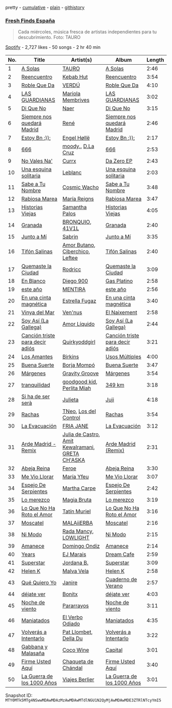 pretty - [cumulative](/playlists/cumulative/37i9dQZF1DWVhn3qoy98w6.md) - [plain](/playlists/plain/37i9dQZF1DWVhn3qoy98w6) - [githistory](https://github.githistory.xyz/mackorone/spotify-playlist-archive/blob/main/playlists/plain/37i9dQZF1DWVhn3qoy98w6)

### [Fresh Finds España](https://open.spotify.com/playlist/37i9dQZF1DWVhn3qoy98w6)

> Cada miércoles, música fresca de artistas independientes para tu descubrimiento\. Foto: TAURO

[Spotify](https://open.spotify.com/user/spotify) - 2,727 likes - 50 songs - 2 hr 40 min

| No. | Title | Artist(s) | Album | Length |
|---|---|---|---|---|
| 1 | [A Solas](https://open.spotify.com/track/2l23pN7hs8wEQ7ybMDxha3) | [TAURO](https://open.spotify.com/artist/2B76nxBwYVPBmWnqUqbsIN) | [A Solas](https://open.spotify.com/album/0e6MObnrLGNstVWAnfgMI4) | 2:46 |
| 2 | [Reencuentro](https://open.spotify.com/track/6s4rvuow969O2dtAfhxNiM) | [Kebab Hut](https://open.spotify.com/artist/5HXJrx6a4276CnLakQBHlq) | [Reencuentro](https://open.spotify.com/album/5nhp4sudsRuPMjRiZPdSsv) | 3:54 |
| 3 | [Roble Que Da](https://open.spotify.com/track/6PlBrFUzj81mNeJ0NLCUlL) | [VERDÚ](https://open.spotify.com/artist/5Jfu5axZeqEIxpPwLogFjy) | [Roble Que Da](https://open.spotify.com/album/1z8vxOUKyWv2wWkAqZmWmr) | 4:10 |
| 4 | [LAS GUARDIANAS](https://open.spotify.com/track/0abd96mB9J8H5COv3HPGMc) | [Mariola Membrives](https://open.spotify.com/artist/4DPFaGsqArdTjYfJtKySnK) | [LAS GUARDIANAS](https://open.spotify.com/album/5zp1HxeilgCBVnetqXincy) | 3:02 |
| 5 | [Di Que No](https://open.spotify.com/track/4aUiw5iu3lqaUEEoyJP0oi) | [Naer](https://open.spotify.com/artist/3dXTgjqRlZ3oQWfGUC9EAH) | [Di Que No](https://open.spotify.com/album/5yWlOjSN61lOxiqSBMv2YZ) | 3:15 |
| 6 | [Siempre nos quedará Madrid](https://open.spotify.com/track/1rpXRykgMMTk58PeTxShI7) | [René](https://open.spotify.com/artist/6WumPWUOFeuzjLTUsNJ2le) | [Siempre nos quedará Madrid](https://open.spotify.com/album/77YWwsFADpfOpR8hMkOsFO) | 2:46 |
| 7 | [Estoy Bn :\)\):](https://open.spotify.com/track/3oOomSfmMdSW5CBiavxWSS) | [Engel Høllë](https://open.spotify.com/artist/1I1IhLa25SBIiOuT6yhxy6) | [Estoy Bn :\)\):](https://open.spotify.com/album/700NoKh5J98VRVZhdFIV2O) | 2:17 |
| 8 | [666](https://open.spotify.com/track/4sHe4XO629OgCyPwiBB9rm) | [moody.](https://open.spotify.com/artist/4c5f1eNi4XSoffvjpEqY4t), [D.La Cruz](https://open.spotify.com/artist/7GY5fp8BkjkkIRZvHIqox5) | [666](https://open.spotify.com/album/6RMhkaREwrWHNHxS63wTS3) | 2:53 |
| 9 | [No Vales Na'](https://open.spotify.com/track/4TodESrLti0e81Q85NCuYC) | [Currx](https://open.spotify.com/artist/2cmpKwfK4T9qHoE5ARcCxJ) | [Da Zero EP](https://open.spotify.com/album/2nx9MeU4hUQDKHoZshKemv) | 2:43 |
| 10 | [Una esquina solitaria](https://open.spotify.com/track/00Bguc7a9D0uAVsuOE9f4l) | [Leblanc](https://open.spotify.com/artist/25H3Jsd9aQK2MGTtIeNzhQ) | [Una esquina solitaria](https://open.spotify.com/album/0GF9wWUKcVcPr3KwhTHpUF) | 2:03 |
| 11 | [Sabe a Tu Nombre](https://open.spotify.com/track/4kPG4XKpeWVhBd4bfDYuyF) | [Cosmic Wacho](https://open.spotify.com/artist/6qVCBovVysB8MOf7a1mUKa) | [Sabe a Tu Nombre](https://open.spotify.com/album/5gkAUF7ohgE237sxZuIFaB) | 3:48 |
| 12 | [Rabiosa Marea](https://open.spotify.com/track/3hosNVDpkEnqMVRib7VHCm) | [María Reigns](https://open.spotify.com/artist/6SJoNhhxvRfHkEszJ1o8Do) | [Rabiosa Marea](https://open.spotify.com/album/5R4jLIQlC22ZAzAhWrZ6r5) | 3:47 |
| 13 | [Historias Viejas](https://open.spotify.com/track/3iFsUdjnMXayWtDJYYtFbP) | [Samantha Palos](https://open.spotify.com/artist/0CIuTZsGUbVO1OjqZ4c6mL) | [Historias Viejas](https://open.spotify.com/album/1RIde8YiUMrPLUH0xKhLUE) | 4:05 |
| 14 | [Granada](https://open.spotify.com/track/2ZwnzuQhT01eIo9Oq5LjPE) | [BRONQUIO](https://open.spotify.com/artist/5ChiL2aAGunqF9P4m3giP1), [41V1L](https://open.spotify.com/artist/02WU1IpQpPQqdX9aGg9kSj) | [Granada](https://open.spotify.com/album/3sA0EGBKKKWTZBRMeay5gY) | 2:40 |
| 15 | [Junto a Mí](https://open.spotify.com/track/3u0Q7ngk2D6HslWVD5SwNQ) | [Sabrin](https://open.spotify.com/artist/62oKZLHK7JZ9qPjgkkgzVM) | [Junto a Mí](https://open.spotify.com/album/6zfGBrCnIvGdXq9Lwx7XgW) | 3:35 |
| 16 | [Tifón Salinas](https://open.spotify.com/track/1tcGOujj8jB39gjXEWdZOD) | [Amor Butano](https://open.spotify.com/artist/1obBP2Y8LklbJCXIbVD74p), [Ciberchico](https://open.spotify.com/artist/2Y6MpHfkkDuoc4x47xcdho), [Leftee](https://open.spotify.com/artist/0eXkAv0LeZb2uhZnqPSU3E) | [Tifón Salinas](https://open.spotify.com/album/08DB9VLmgW8hAZ2S8PdmfB) | 2:40 |
| 17 | [Quemaste la Ciudad](https://open.spotify.com/track/1oPDcjEioGA0wYupudXo4z) | [Rodricc](https://open.spotify.com/artist/2Xk1gzXNwqLrrT8gne7oyw) | [Quemaste la Ciudad](https://open.spotify.com/album/14f197AWNjfjOv0nXyMYb4) | 3:09 |
| 18 | [En Blanco](https://open.spotify.com/track/08UTYuUh7GwFX3HDF8dkEa) | [Diego 900](https://open.spotify.com/artist/6PMkeaQ3DLnaBuhjfmSefK) | [Gas Platino](https://open.spotify.com/album/3NyNkchZx6dPgI64w0cpbd) | 2:58 |
| 19 | [este año](https://open.spotify.com/track/21Nj87pik3evrPh2wkYNH1) | [MENTIRA](https://open.spotify.com/artist/025KCrdT7Sl83OzsBfEhtu) | [este año](https://open.spotify.com/album/3S55ddEbvqeSZWMy9CAS6k) | 2:56 |
| 20 | [En una cinta magnética](https://open.spotify.com/track/0VtBwI7vBEzCobJXlZyMhJ) | [Estrella Fugaz](https://open.spotify.com/artist/69DE5YhguSk2MxUZVFexBA) | [En una cinta magnética](https://open.spotify.com/album/5Q90EguvvdtdCzWrEazsPU) | 3:40 |
| 21 | [Vinya del Mar](https://open.spotify.com/track/7z5xX6gUt46kRGT9USjuM8) | [Ven'nus](https://open.spotify.com/artist/37sDYqqodoEv0XbJxCSLSK) | [El Naixement](https://open.spotify.com/album/0hr0R7J7SM4aXQ4KezvKao) | 2:58 |
| 22 | [Soy Así \(La Gallega\)](https://open.spotify.com/track/3tY4lsJmXe8AGq1M1qSxDI) | [Amor Líquido](https://open.spotify.com/artist/0A6HXmQiEaRB5bY5S4Fbtc) | [Soy Así \(La Gallega\)](https://open.spotify.com/album/7FIuEWhHRI9xr3s1wHPJoB) | 2:44 |
| 23 | [Canción triste para decir adiós](https://open.spotify.com/track/5useSbPRtX0VpzaCtC6mai) | [Quirkyoddgirl](https://open.spotify.com/artist/4ATChaTwzMcY1FGJV2P7mo) | [Canción triste para decir adiós](https://open.spotify.com/album/4UhTzN8KfbKkexpFxOQzJW) | 3:21 |
| 24 | [Los Amantes](https://open.spotify.com/track/1wNEYlhHPaCRhmtOFPNZIf) | [Birkins](https://open.spotify.com/artist/5PzySAksqUChU8vySPqDFa) | [Usos Múltiples](https://open.spotify.com/album/5jvMxJnT382490m2z41BRn) | 4:00 |
| 25 | [Buena Suerte](https://open.spotify.com/track/71iaqPqdztdnNjOtbp7cd6) | [Borja Mompó](https://open.spotify.com/artist/2PWJ25ZIEw45wC8VHW6g4l) | [Buena Suerte](https://open.spotify.com/album/03AcOq36bBDcytuBfI3QWp) | 3:47 |
| 26 | [Márgenes](https://open.spotify.com/track/3qt7tKjFGh9d78NS94dOKQ) | [Gravity Groove](https://open.spotify.com/artist/1UyvsNtChq04l7umE14MMF) | [Márgenes](https://open.spotify.com/album/0B8MNqr01fuNdudSyWNwfB) | 3:54 |
| 27 | [tranquilidad](https://open.spotify.com/track/5VqI1indwMlUnUqx9wn14l) | [goodgood kid](https://open.spotify.com/artist/2oW0GqzJmU5m7R98w8W3R1), [Perlita Míah](https://open.spotify.com/artist/5P56e8d2E3CgIZcAA0PUGb) | [349 km](https://open.spotify.com/album/1aJZ59Xw0KLAh5TXheZ45b) | 3:18 |
| 28 | [Si ha de ser serà](https://open.spotify.com/track/3mva6TUspahTBiLSwBfToK) | [Julieta](https://open.spotify.com/artist/7DzqOghrDEW0vlJxZXaeLj) | [Juji](https://open.spotify.com/album/06BdBm7NmWAvlpBWqwtH1I) | 4:18 |
| 29 | [Rachas](https://open.spotify.com/track/0PeGZlw32G3jdrPKvqGah0) | [TNeo](https://open.spotify.com/artist/2FHPPz19UU1IsVFcZEJ341), [Los del Control](https://open.spotify.com/artist/6WQwDfFePVzy25XsG1t9xO) | [Rachas](https://open.spotify.com/album/5FrI9EQbYtvs1unZbVtlAV) | 3:54 |
| 30 | [La Evacuación](https://open.spotify.com/track/6ZxX4uQOA8YceC4SbC40Cw) | [FRIA JANE](https://open.spotify.com/artist/221xbnjDIhDldtmMDW3ntW) | [La Evacuación](https://open.spotify.com/album/7lTJ6wgO1Zz2RA3Mgbvya9) | 3:12 |
| 31 | [Arde Madrid \- Remix](https://open.spotify.com/track/0a6UI7Mthqy6dzif3p8ZDf) | [Julia de Castro](https://open.spotify.com/artist/2LshxksS43zLzIpiyP8zgG), [Amit Kewalramani](https://open.spotify.com/artist/08EpW1TyPZjNBfZ0TNaZK3), [GRETA CH'ASKA](https://open.spotify.com/artist/4n1sa8DtFCm0AZ67GBfxoh) | [Arde Madrid \(Remix\)](https://open.spotify.com/album/6gCp9oxg17UjA1SwVrcPgi) | 2:31 |
| 32 | [Abeja Reina](https://open.spotify.com/track/03t2MRcxzT44sEgGv5K3S1) | [Feroe](https://open.spotify.com/artist/404eCbMqcGFfsXfrQtzi9a) | [Abeja Reina](https://open.spotify.com/album/4eNa7NylFhsXnHCl1poatR) | 3:30 |
| 33 | [Me Vio Llorar](https://open.spotify.com/track/1eLawaICs2TSIyI2reiVIC) | [María Yfeu](https://open.spotify.com/artist/46tCymlXwfZS4wog93XK0B) | [Me Vio Llorar](https://open.spotify.com/album/5N65wv755vR6zRv0xGv1Er) | 3:07 |
| 34 | [Espejo De Serpientes](https://open.spotify.com/track/5g1mJgCRcBuwWrXxc50POP) | [Martha Carpe](https://open.spotify.com/artist/0BkFoZfETxylQTDNjmOIRe) | [Espejo De Serpientes](https://open.spotify.com/album/2BLTPgp7HNwcRXalmfMrhd) | 2:42 |
| 35 | [Lo merezco](https://open.spotify.com/track/5Rj6Hj12r9qmv0BJRGXhl7) | [Magia Bruta](https://open.spotify.com/artist/3YF9dOOVUbrPZHk11pfo56) | [Lo merezco](https://open.spotify.com/album/1QYdYGiTQPlTeAmaOyjFlz) | 3:19 |
| 36 | [Lo Que No Ha Roto el Amor](https://open.spotify.com/track/6kHmZAuV3iuGxx1tuuirjW) | [Tatín Muriel](https://open.spotify.com/artist/2FMKdrtfv8wlOI04qEUyLp) | [Lo Que No Ha Roto el Amor](https://open.spotify.com/album/1EtE7k3uFI62MYDSfpoDmx) | 3:16 |
| 37 | [Moscatel](https://open.spotify.com/track/5IYHGE2mA0cydIhNUVLuTb) | [MALAiiERBA](https://open.spotify.com/artist/7yWlhqRKWnbmQ0eW0i1TKu) | [Moscatel](https://open.spotify.com/album/3D8TTfMJ4ydMlmUlUeHiL4) | 2:16 |
| 38 | [Ni Modo](https://open.spotify.com/track/07bx4AFTgpteGlUGl08BhM) | [Rada Mancy](https://open.spotify.com/artist/21PrTkKjHMMwD1cNVzfr0R), [LOWLIGHT](https://open.spotify.com/artist/7LHU5Uga349zOVMpDPf4ij) | [Ni Modo](https://open.spotify.com/album/0KUDLBqDg0mtDAeNFgq203) | 2:15 |
| 39 | [Amanece](https://open.spotify.com/track/3Jz3zwnn36LsrMfHExiyi8) | [Domingo Ondiz](https://open.spotify.com/artist/4HFtTxVr05lp6aUqDewlPH) | [Amanece](https://open.spotify.com/album/3h9qPl9P09pA3jzW0QJsfX) | 2:14 |
| 40 | [Years](https://open.spotify.com/track/2CRCLqCSRPPAudN3MjHoPI) | [EJ Marais](https://open.spotify.com/artist/1sgiPS5ieDRh7HbFUgfs7S) | [Dream Cafe](https://open.spotify.com/album/2z3mJYwr4VoMEVktD3TShn) | 2:59 |
| 41 | [Superstar](https://open.spotify.com/track/2ClMSatGnGtuZONBVb6U1r) | [Jordana B.](https://open.spotify.com/artist/3aqVNqgYvDz8VF5n6nJBDD) | [Superstar](https://open.spotify.com/album/4shHKvA3Nd6scfJJ9oqhTD) | 3:09 |
| 42 | [Helen K](https://open.spotify.com/track/6NSdapUFwuOgX2T8aItLQG) | [Malva Vela](https://open.spotify.com/artist/42gMsjzIofZl8uTc1NmRHz) | [Helen K](https://open.spotify.com/album/4JqiejiPOtH4DiW8IWP9rt) | 2:58 |
| 43 | [Qué Quiero Yo](https://open.spotify.com/track/5KfWLVa3ACxqgkoi3snJ0U) | [Janire](https://open.spotify.com/artist/4sD4ggYulUsZmOxGyQK0Sj) | [Cuaderno de Verano](https://open.spotify.com/album/4AntRUIWQc2jPGAvy6HasN) | 2:57 |
| 44 | [déjate ver](https://open.spotify.com/track/3b1wXbarUltEx3TTkHFo3f) | [Bonitx](https://open.spotify.com/artist/1vOraMiUidDbglIiIQROSX) | [déjate ver](https://open.spotify.com/album/3hm1X3bUbMjYLHV2tfwij5) | 4:03 |
| 45 | [Noche de viento](https://open.spotify.com/track/2Ih4oSsnuoHypJZcqrorbH) | [Pararrayos](https://open.spotify.com/artist/4CM6sPsv7KiYQ1uM3NtOna) | [Noche de viento](https://open.spotify.com/album/2LfbD37tHXyHZZXtAnOOv5) | 3:11 |
| 46 | [Maniatados](https://open.spotify.com/track/4yIDkVd1wtln51O0CFBbFl) | [El Verbo Odiado](https://open.spotify.com/artist/3BzLOWDqacG7i8N9SPYjVB) | [Maniatados](https://open.spotify.com/album/4EwlfAlWcsoJiSExa0VVb4) | 4:35 |
| 47 | [Volverás a Intentarlo](https://open.spotify.com/track/5e4wp6vM7F8PQHhnalrJAZ) | [Pat Llombet](https://open.spotify.com/artist/0dw44ZqA6LR7TpGZY1eLXG), [Della Du](https://open.spotify.com/artist/523963La9Vpl4F5e1V2GDp) | [Volverás a Intentarlo](https://open.spotify.com/album/2yVyd8L0fcyasY9UUftx2P) | 3:22 |
| 48 | [Gabbana y Malasaña](https://open.spotify.com/track/6wmG7AXYTA2wNdCMfYgC8E) | [Coco Wine](https://open.spotify.com/artist/3HG6ymY7xTt0Ac0Ve93uNj) | [Capital](https://open.spotify.com/album/7uxD6JIWhIJBQ11vXIm32F) | 3:01 |
| 49 | [Firme Usted Aquí](https://open.spotify.com/track/3aDQiBwT7PpaovGQaORoWw) | [Chaqueta de Chándal](https://open.spotify.com/artist/5RMGElrEO6UepEfrrn0Qg4) | [Firme Usted Aquí](https://open.spotify.com/album/17SjBWQAtL1esn1Z81LsEn) | 3:40 |
| 50 | [La Guerra de los 1000 Años](https://open.spotify.com/track/69fP09KYaJAV2jhWxZhwoz) | [Viajes Berlier](https://open.spotify.com/artist/1A9QeSrwlcnEYS3zkQeKm3) | [La Guerra de los 1000 Años](https://open.spotify.com/album/2yXslp3KCHPAsqxrDnptCf) | 3:01 |

Snapshot ID: `MTY0MTk5MTg4NSwwMDAwMDAzMzAwMDAwMTdlNGU1N2QyMjAwMDAwMDE3ZTRlNTcyYmI5`